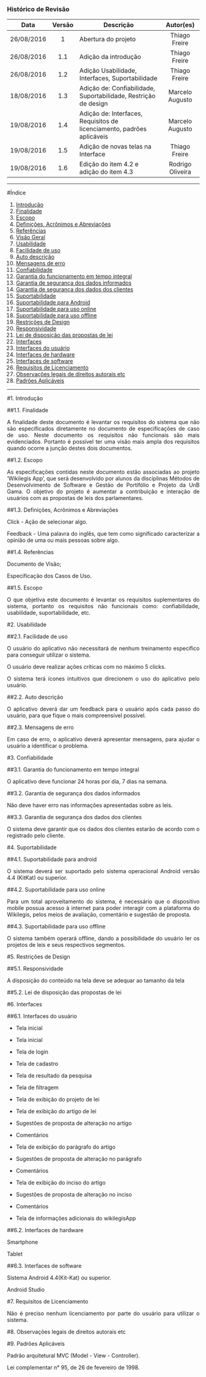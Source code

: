 ### Histórico de Revisão

| Data | Versão | Descrição | Autor(es) |
| :---: | :---: | --- | :---: |
| 26/08/2016 | 1 | Abertura do projeto | Thiago Freire |
| 26/08/2016 | 1.1 | Adição da introdução| Thiago Freire |
| 26/08/2016 | 1.2 | Adição Usabilidade, Interfaces, Suportabilidade | Thiago Freire |
| 18/08/2016| 1.3 | Adição de: Confiabilidade, Suportabilidade, Restrição de design | Marcelo Augusto |
| 19/08/2016 | 1.4 | Adição de: Interfaces, Requisitos de licenciamento, padrões aplicáveis | Marcelo Augusto |
| 19/08/2016 | 1.5 | Adição de novas telas na Interface | Thiago Freire |
| 19/08/2016 | 1.6 | Edição do item 4.2 e adição do item 4.3 | Rodrigo Oliveira |

***

#Índice

1.  [Introdução](#1--introdução)
 1. [Finalidade](#11-finalidade)
 2. [Escopo](#12-escopo)
 3. [Definições, Acrônimos e Abreviações](#13-definições-acrônimos-e-abreviações)
 4. [Referências](#14-referências)
 5. [Visão Geral](#15-escopo)
2.  [Usabilidade](#2--usabilidade)
 1. [Facilidade de uso](#21-facilidade-de-uso)
 2. [Auto descrição](#22-auto-descrição)
 3. [Mensagens de erro](#23-mensagens-de-erro)
3.  [Confiabilidade](#3--confiabilidade)
 1. [Garantia do funcionamento em tempo integral](#31-garantia-do-funcionamento-em-tempo-integral)
 2. [Garantia de segurança dos dados informados](#32-garantia-de-segurança-dos-dados-informados)
 3. [Garantia de segurança dos dados dos clientes](#33-garantia-de-segurança-dos-dados-dos-clientes)
4. [Suportabilidade](#4--suportabilidade)
 1. [Suportabilidade para Android](#41-suportabilidade-para-android)
 2. [Suportabilidade para uso online](#42-suportabilidade-para-uso-online)
 3. [Suportabilidade para uso offline](#43-suportabilidade-para-uso-offline)
5. [Restrições de Design](#5--restrições-de-design)
 1. [Responsividade](#51-responsividade)
 2. [Lei de disposição das propostas de lei](#52-lei-de-disposição-das-propostas-de-lei)
6. [Interfaces](#6--interfaces)
 1. [Interfaces do usuário](#61-interfaces-do-usuário)
 2. [Interfaces de hardware](#62-interfaces-de-hardware)
 1. [Interfaces de software](#63-interfaces-de-software)
7. [Requisitos de Licenciamento](#7--requisitos-de-licenciamento)
8. [Observações legais de direitos autorais etc](#8--observações-legais-de-direitos-autorais-etc)
9. [Padrões Aplicáveis](#9--padrões-aplicáveis)

***

#1.  Introdução

##1.1. Finalidade

<p align="justify">A finalidade deste documento é levantar os requisitos do sistema que não são especificados diretamente no documento de especificações de caso de uso. Neste documento os requisitos não funcionais são mais evidenciados. Portanto é possível ter uma visão mais ampla dos requisitos quando ocorre a junção destes dois documentos.</p>

##1.2. Escopo
<p align="justify">As especificações contidas neste documento estão associadas ao projeto ‘Wikilegis App’, que será desenvolvido por alunos da disciplinas Métodos de Desenvolvimento de Software e Gestão de Portifólio e Projeto da UnB Gama. O objetivo do projeto é aumentar a contribuição e interação de usuários com as propostas de leis dos parlamentares.</p>

##1.3. Definições, Acrônimos e Abreviações
<p align="justify">Click - Ação de selecionar algo.</p>

<p align="justify">Feedback - Uma palavra do inglês, que tem como significado caracterizar a opinião de uma ou mais pessoas sobre algo.</p>

##1.4. Referências
<p align="justify">Documento de Visão;</p>

<p align="justify">Especificação dos Casos de Uso.</p>

##1.5. Escopo
<p align="justify">O que objetiva este documento é levantar os requisitos suplementares do sistema, portanto os requisitos não funcionais como: confiabilidade, usabilidade, suportabilidade, etc.</p>

#2.  Usabilidade

##2.1. Facilidade de uso

<p align="justify">O usuário do aplicativo não necessitará de nenhum treinamento específico para conseguir utilizar o sistema.</p>

<p align="justify">O usuário deve realizar ações críticas com no máximo 5 clicks.</p>

<p align="justify">O sistema terá ícones intuitivos que direcionem o uso do aplicativo pelo usuário.</p>


##2.2. Auto descrição

<p align="justify">O aplicativo deverá dar um feedback para o usuário após cada passo do usuário, para que fique o mais compreensível possível.</p>

##2.3. Mensagens de erro

<p align="justify">Em caso de erro, o aplicativo deverá apresentar mensagens, para ajudar o usuário a identificar o problema.</p>


#3.  Confiabilidade

##3.1. Garantia do funcionamento em tempo integral

<p align="justify">O aplicativo deve funcionar 24 horas por dia, 7 dias na semana.</p>

##3.2. Garantia de segurança dos dados informados

<p align="justify">Não deve haver erro nas informações apresentadas sobre as leis.</p>

##3.3. Garantia de segurança dos dados dos clientes

<p align="justify">O sistema deve garantir que os dados dos clientes estarão de acordo com o registrado pelo cliente.</p>


#4.  Suportabilidade

##4.1. Suportabilidade para android

<p align="justify">O sistema deverá ser suportado pelo sistema operacional Android versão 4.4 (KitKat) ou superior.</p>

##4.2. Suportabilidade para uso online

<p align="justify">Para um total aproveitamento do sistema, é necessário que o dispositivo mobile possua acesso à internet para poder interagir com a plataforma do Wikilegis, pelos meios de avaliação, comentário e sugestão de proposta.</p>

##4.3. Suportabilidade para uso offline

<p align="justify">O sistema também operará offline, dando a possibilidade  do usuário ler os projetos de leis e seus respectivos segmentos.</p>


#5.  Restrições de Design

##5.1. Responsividade

<p align="justify">A disposição do conteúdo na tela deve se adequar ao tamanho da tela</p>

##5.2. Lei de disposição das propostas de lei

<p align="justify"></p>

#6.  Interfaces

##6.1. Interfaces do usuário

* <p align="justify">Tela inicial</p>

* <p align="justify">Tela inicial</p>

* <p align="justify">Tela de login</p>

* <p align="justify">Tela de cadastro</p>

* <p align="justify">Tela de resultado da pesquisa</p>

* <p align="justify">Tela de filtragem</p>

* <p align="justify">Tela de exibição do projeto de lei</p>

* <p align="justify">Tela de exibição do artigo de lei</p>

* <p align="justify">Sugestões de proposta de alteração no artigo</p>

* <p align="justify">Comentários</p>

* <p align="justify">Tela de exibição do parágrafo do artigo</p>

* <p align="justify">Sugestões de proposta de alteração no parágrafo</p>

* <p align="justify">Comentários</p>

* <p align="justify">Tela de exibição do inciso do artigo</p>

* <p align="justify">Sugestões de proposta de alteração no inciso</p>

* <p align="justify">Comentários</p>

* <p align="justify">Tela de informações adicionais do wikilegisApp</p>

##6.2. Interfaces de hardware

<p align="justify">Smartphone</p>

<p align="justify">Tablet</p>

##6.3. Interfaces de software

<p align="justify">Sistema Android 4.4(Kit-Kat) ou superior.</p>

<p align="justify">Android Studio</p>

#7.  Requisitos de Licenciamento

<p align="justify">Não é preciso nenhum licenciamento por parte do usuário para utilizar o sistema.</p>

#8.  Observações legais de direitos autorais etc

<p align="justify"></p>

#9.  Padrões Aplicáveis

<p align="justify">Padrão arquitetural MVC (Model - View - Controller).</p>

<p align="justify">Lei complementar n° 95, de 26 de fevereiro de 1998.</p>